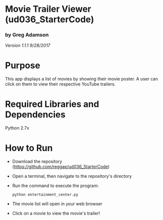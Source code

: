 # Movie Trailer Viewer (ud036_StarterCode)

### by Greg Adamson
_Version 1.1.1 9/28/2017_

# Purpose

This app displays a list of movies by showing their movie poster. A user can 
click on them to view their respective YouTube trailers.

# Required Libraries and Dependencies

Python 2.7x


# How to Run

* Download the repository (https://github.com/reggae/ud036_StarterCode) 

* Open a terminal, then navigate to the repository's directory
 
* Run the command to execute the program:

  `python entertainment_center.py` 

* The movie list will open in your web browser

* Click on a movie to view the movie's trailer!

